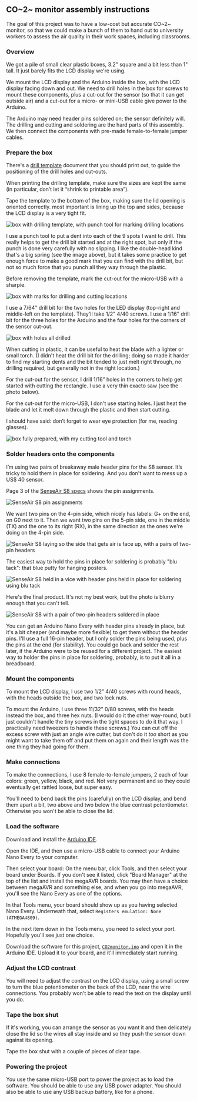 ## CO~2~ monitor assembly instructions

The goal of this project was to have a low-cost but accurate CO~2~ monitor, so
that we could make a bunch of them to hand out to university workers
to assess the air quality in their work spaces, including classrooms.

### Overview

We got a pile of small clear plastic boxes, 3.2" square and a bit less
than 1" tall. It just barely fits the LCD display we're using.

We mount the LCD display and the Arduino inside the box, with the LCD
display facing down and out. We need to drill holes in the box for
screws to mount these components, plus a cut-out for the sensor (so
that it can get outside air) and a cut-out for a micro- or mini-USB
cable give power to the Arduino.

The Arduino may need header pins soldered on; the sensor definitely
will. The drilling and cutting and soldering are the hard parts of
this assembly. We then connect the components with pre-made
female-to-female jumper cables.


### Prepare the box

There's a [drill
template](DrillTemplate/co2_monitor_drill_template.pdf) document
that you should print out, to guide the positioning of the drill holes
and cut-outs.

When printing the drilling template, make sure the sizes are kept the
same (in particular, don’t let it “shrink to printable area”).

Tape the template to the bottom of the box, making sure the lid
opening is oriented correctly. most important is lining up the top and
sides, because the LCD display is a very tight fit.

![box with drilling template, with punch tool for marking drilling locations](https://karlduino.org/CO2monitor/docs/pics/01_with_template.jpg)

I use a punch tool to put a dent into each of the 9 spots I want to
drill. This really helps to get the drill bit started and at the right
spot, but only if the punch is done very carefully with no slipping. I
like the double-head kind that's a big spring (see the image above),
but it takes some practice to get enough force to make a good mark
that you can find with the drill bit, but not so much force that you
punch all they way through the plastic.

Before removing the template, mark the cut-out for the micro-USB with
a sharpie.

![box with marks for drilling and cutting locations](https://karlduino.org/CO2monitor/docs/pics/02_with_marks.jpg)

I use a 7/64" drill bit for the two holes for the LED display
(top-right and middle-left on the template). They'll take 1/2" 4/40
screws. I use a 1/16" drill bit for the three holes for the Arduino
and the four holes for the corners of the sensor cut-out.

![box with holes all drilled](https://karlduino.org/CO2monitor/docs/pics/03_drilled.jpg)

When cutting in plastic, it can be useful to heat the blade with a
lighter or small torch. (I didn't heat the drill bit for the drilling;
doing so made it harder to find my starting dents and the bit tended
to just melt right through, no drilling required, but generally not in
the right location.)

For the cut-out for the sensor, I drill 1/16” holes in the corners to
help get started with cutting the rectangle. I use a very thin exacto
saw (see the photo below).

For the cut-out for the micro-USB, I don't use starting holes. I just
heat the blade and let it melt down through the plastic and then start
cutting.

I should have said: don’t forget to wear eye protection (for me,
reading glasses).

![box fully prepared, with my cutting tool and torch](https://karlduino.org/CO2monitor/docs/pics/04_holes_cut.jpg)


### Solder headers onto the components

I’m using two pairs of breakaway male header pins for the S8 sensor.
It’s tricky to hold them in place for soldering. And you don't want to
mess up a US$ 40 sensor.

Page 3 of the [SenseAir S8
specs](https://rmtplusstoragesenseair.blob.core.windows.net/docs/publicerat/PSP126.pdf)
shows the pin assignments.

![SenseAir S8 pin assignments](https://karlduino.org/CO2monitor/docs/pics/s8_pin_assignment.jpg)

We want two pins on the 4-pin side, which
nicely has labels: G+ on the end, on G0 next to it. Then we want two
pins on the 5-pin side, one in the middle (TX) and the one to its
right (RX), in the same direction as the ones we're doing on the 4-pin
side.

![SenseAir S8 laying so the side that gets air is face up, with a pairs of two-pin headers](https://karlduino.org/CO2monitor/docs/pics/05_sensor_before_soldering.jpg)

The easiest way to hold the pins in place for soldering is probably
"blu tack": that blue putty for hanging posters.

![SenseAir S8 held in a vice with header pins held in place for soldering using blu tack](https://karlduino.org/CO2monitor/docs/pics/06_blu_tack.jpg)

Here's the final product. It's not my best work, but the photo is
blurry enough that you can't tell.

![SenseAir S8 with a pair of two-pin headers soldered in place](https://karlduino.org/CO2monitor/docs/pics/07_sensor_after_soldering.jpg)


You can get an Arduino Nano Every with header pins already in place,
but it's a bit cheaper (and maybe more flexible) to get them without
the header pins.  I'll use a full 16-pin header, but I only solder the
pins being used, plus the pins at the end (for stability). You could
go back and solder the rest later, if the Arduino were to be reused
for a different project. The easiest way to holder the pins in place
for soldering, probably, is to put it all in a breadboard.



### Mount the components

To mount the LCD display, I use two 1/2” 4/40 screws with round heads,
with the heads outside the box, and two lock nuts.

To mount the Arduino, I use three 11/32” 0/80 screws, with the heads
instead the box, and three hex nuts. (I would do it the other
way-round, but I just couldn't handle the tiny screws in the tight
spaces to do it that way. I practically need tweezers to handle
these screws.) You can cut off the excess screw with just an angle
wire cutter, but don't do it _too_ short as you might want to take
them off and put them on again and their length was the one thing they
had going for them.



### Make connections

To make the connections, I use 8 female-to-female jumpers, 2 each of
four colors: green, yellow, black, and red. Not very permanent and so
they could eventually get rattled loose, but super easy.

You'll need to bend back the pins (carefully) on the LCD display, and
bend them apart a bit, two above and two below the blue contrast
potentiometer. Otherwise you won't be able to close the lid.




### Load the software

Download and install the [Arduino
IDE](https://www.arduino.cc/en/software).

Open the IDE, and then use a micro-USB cable to connect your Arduino
Nano Every to your computer.

Then select your board: On the menu bar, click Tools, and then
select your board under Boards. If you don't see it listed, click
"Board Manager" at the top of the list and install the megaAVR boards.
You may then have a choice between megaAVR and something else, and
when you go into megaAVR, you'll see the Nano Every as one of the
options.

In that Tools menu, your board should show up as you having selected
Nano Every. Underneath that, select `Registers emulation: None
(ATMEGA4809)`.

In the next item down in the Tools menu, you need to select your port.
Hopefully you'll see just one choice.

Download the software for this project,
[`CO2monitor.ino`](https://raw.githubusercontent.com/karlduino/CO2monitor/main/CO2monitor.ino)
and open it in the Arduino IDE. Upload it to your board, and it'll
immediately start running.


### Adjust the LCD contrast

You will need to adjust the contrast on the LCD display, using a small
screw to turn the blue potentiometer on the back of the LCD, near the
wire connections. You probably won't be able to read the text on the
display until you do.



### Tape the box shut

If it's working, you can arrange the sensor as you want it and then
delicately close the lid so the wires all stay inside and so they push
the sensor down against its opening.

Tape the box shut with a couple of pieces of clear tape.


### Powering the project

You use the same micro-USB port to power the project as to load the
software. You should be able to use any USB power adapter. You should
also be able to use any USB backup battery, like for a phone.
